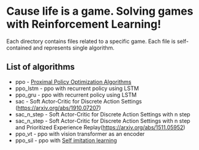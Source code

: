 # Cause life is a game. Solving games with Reinforcement Learning!

Each directory contains files related to a specific game. Each file is self-contained and represents single algorithm.    


## List of algorithms 
* ppo  - [Proximal Policy Optimization Algorithms](https://arxiv.org/abs/1707.06347)    
* ppo_lstm - ppo with recurrent policy using LSTM
* ppo_gru - ppo with recurrent policy using LSTM 
* sac - Soft Actor-Critic for Discrete Action Settings (https://arxiv.org/abs/1910.07207)
* sac_n_step - Soft Actor-Critic for Discrete Action Settings with n step
* sac_n_step - Soft Actor-Critic for Discrete Action Settings with n step and Prioritized Experience Replay(https://arxiv.org/abs/1511.05952)
* ppo_vt - ppo with vision transformer as an encoder
* ppo_sil - ppo with [Self imitation learning](https://arxiv.org/abs/1806.05635)
